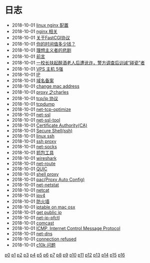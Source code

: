 # 日志
- 2018-10-01 [linux nginx 配置](/b/nginx/nginx-conf) 
- 2018-10-01 [nginx 相关](/b/nginx/nginx-) 
- 2018-10-01 [关于FastCGI协议](/b/nginx/fastcgi) 
- 2018-10-01 [你的时间值多少钱？](/b/news/time-value) 
- 2018-10-01 [理想主义者的悲剧](/b/news/the-way-of-life) 
- 2018-10-01 [前言](/b/news/finance) 
- 2018-10-01 [一校长扶起醉酒老人后遭讹诈，警方调查后训诫“碰瓷”者](/b/news/deliberately) 
- 2018-10-01 [VPS 主机 5强](/b/net/proxy/vps) 
- 2018-10-01 [IP](/b/net/proxy/vps-goagent) 
- 2018-10-01 [域名备案](/b/net/proxy/vps-domain) 
- 2018-10-01 [change mac address](/b/net/proxy/proxy-mac-add) 
- 2018-10-01 [proxy 之charles](/b/net/proxy/proxy-charles) 
- 2018-10-01 [tcp/ip 协议](/b/net/net-tcpip) 
- 2018-10-01 [tcpdump](/b/net/net-tcpdump) 
- 2018-10-01 [net-tcp-optimize](/b/net/net-tcp-optimize) 
- 2018-10-01 [net-ssl](/b/net/net-ssl) 
- 2018-10-01 [net-ssl-tool](/b/net/net-ssl-tool) 
- 2018-10-01 [Certificate Authority(CA)](/b/net/net-ssl-ca) 
- 2018-10-01 [Secure Shell(ssh)](/b/net/net-ssh) 
- 2018-10-01 [linux ssh](/b/net/net-ssh-tool) 
- 2018-10-01 [ssh proxy](/b/net/net-ssh-proxy) 
- 2018-10-01 [net-socks](/b/net/net-socks) 
- 2018-10-01 [抓包工具](/b/net/net-sniffer) 
- 2018-10-01 [wireshark](/b/net/net-sniffer-wireshark) 
- 2018-10-01 [net-route](/b/net/net-route) 
- 2018-10-01 [QUIC](/b/net/net-quic) 
- 2018-10-01 [shell proxy](/b/net/net-proxy) 
- 2018-10-01 [pac(Proxy Auto Config)](/b/net/net-proxy-pac) 
- 2018-10-01 [net-netstat](/b/net/net-netstat) 
- 2018-10-01 [netcat](/b/net/net-ncat) 
- 2018-10-01 [ipv4](/b/net/net-kernel) 
- 2018-10-01 [防火墙](/b/net/net-iptables) 
- 2018-10-01 [iptable on mac osx](/b/net/net-iptables-mac) 
- 2018-10-01 [get public ip](/b/net/net-ip) 
- 2018-10-01 [net-ip-pfctl](/b/net/net-ip-pfctl) 
- 2018-10-01 [comcast](/b/net/net-ip-comcast) 
- 2018-10-01 [ICMP, Internet Control Message Protocol](/b/net/net-icmp) 
- 2018-10-01 [net-dns](/b/net/net-dns) 
- 2018-10-01 [connection refused](/b/net/net-debug-connect) 
- 2018-10-01 [c10k 问题](/b/net/net-c10k) 

 [p0](/b/index) [p1](/b/p/p1) [p2](/b/p/p2) [p3](/b/p/p3) [p4](/b/p/p4) [p5](/b/p/p5) [p6](/b/p/p6) [p7](/b/p/p7) [p8](/b/p/p8) [p9](/b/p/p9) [p10](/b/p/p10) [p11](/b/p/p11) [p12](/b/p/p12) [p13](/b/p/p13) [p14](/b/p/p14) [p15](/b/p/p15) [p16](/b/p/p16)